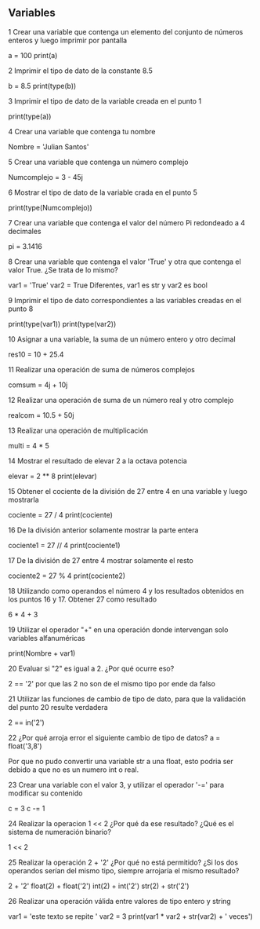 ## Variables

1 Crear una variable que contenga un elemento del conjunto de números enteros y luego imprimir por pantalla

a = 100
print(a)

2 Imprimir el tipo de dato de la constante 8.5

b = 8.5
print(type(b))

3 Imprimir el tipo de dato de la variable creada en el punto 1

print(type(a))

4 Crear una variable que contenga tu nombre

Nombre = 'Julian Santos'

5 Crear una variable que contenga un número complejo

Numcomplejo = 3 - 45j

6 Mostrar el tipo de dato de la variable crada en el punto 5

print(type(Numcomplejo))

7 Crear una variable que contenga el valor del número Pi redondeado a 4 decimales

pi = 3.1416

8 Crear una variable que contenga el valor 'True' y otra que contenga el valor True. ¿Se trata de lo mismo?

var1 = 'True'
var2 = True
Diferentes, var1 es str y var2 es bool

9 Imprimir el tipo de dato correspondientes a las variables creadas en el punto 8

print(type(var1))
print(type(var2))

10 Asignar a una variable, la suma de un número entero y otro decimal

res10 = 10 + 25.4

11 Realizar una operación de suma de números complejos

comsum = 4j + 10j

12 Realizar una operación de suma de un número real y otro complejo

realcom = 10.5 + 50j

13 Realizar una operación de multiplicación

multi = 4 * 5

14 Mostrar el resultado de elevar 2 a la octava potencia

elevar = 2 ** 8
print(elevar)

15 Obtener el cociente de la división de 27 entre 4 en una variable y luego mostrarla

cociente = 27 / 4
print(cociente)

16 De la división anterior solamente mostrar la parte entera

cociente1 = 27 // 4
print(cociente1)

17 De la división de 27 entre 4 mostrar solamente el resto

cociente2 = 27 % 4
print(cociente2)

18 Utilizando como operandos el número 4 y los resultados obtenidos en los puntos 16 y 17. Obtener 27 como resultado

6 * 4 + 3

19 Utilizar el operador "+" en una operación donde intervengan solo variables alfanuméricas

print(Nombre + var1)

20 Evaluar si "2" es igual a 2. ¿Por qué ocurre eso?

2 == '2'  por que las 2 no son de el mismo tipo por ende da falso

21 Utilizar las funciones de cambio de tipo de dato, para que la validación del punto 20 resulte verdadera

2 == in('2')

22 ¿Por qué arroja error el siguiente cambio de tipo de datos? a = float('3,8')

Por que no pudo convertir una variable str a una float, esto podria ser debido a que no es un numero int o real.

23 Crear una variable con el valor 3, y utilizar el operador '-=' para modificar su contenido

c = 3
c -= 1

24 Realizar la operacion 1 << 2 ¿Por qué da ese resultado? ¿Qué es el sistema de numeración binario?

1 << 2

25 Realizar la operación 2 + '2' ¿Por qué no está permitido? ¿Si los dos operandos serían del mismo tipo, siempre arrojaría el mismo resultado?

2 + '2'
float(2) + float('2')
int(2) + int('2')
str(2) + str('2')

26 Realizar una operación válida entre valores de tipo entero y string

var1 = 'este texto se repite '
var2 = 3
print(var1 * var2 + str(var2) + ' veces')